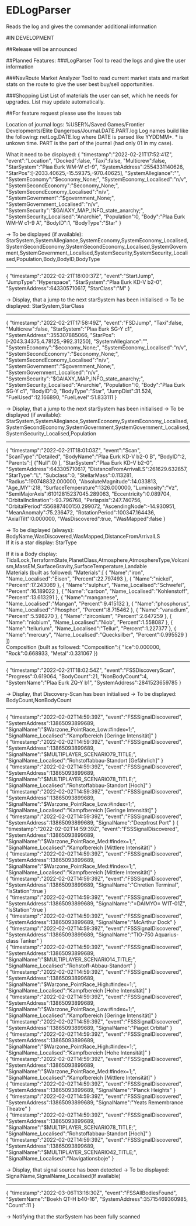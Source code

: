 # EDLogParser
Reads the log and gives the commander additional information

#IN DEVELOPMENT

##Release will be announced

##Planned Features:
###LogParser
Tool to read the logs and give the user information

###NavRoute Market Analyzer
Tool to read current market stats and market stats on the route to give the user best buy/sell opportunities.

###Shopping List
List of materials the user can set, which he needs for upgrades. List may update automatically.

##For feature request please use the issues tab

Location of journal logs:
%USER%/Saved Games/Frontier Developments/Elite Dangerous/Journal.DATE.PART.log
Log names build like the following: netLog.DATE.log where DATE is parsed like YYDDMM\*. * is unkown time.
PART is the part of the journal (had only 01 in my case).

What it need to be displayed:
{ "timestamp":"2022-02-21T17:52:41Z", "event":"Location", "Docked":false, "Taxi":false, "Multicrew":false, "StarSystem":"Plaa Eurk WM-W c1-9", "SystemAddress":2554331140626, "StarPos":[-2033.40625,-15.59375,-970.40625], "SystemAllegiance":"", "SystemEconomy":"$economy_None;", "SystemEconomy_Localised":"n/v", "SystemSecondEconomy":"$economy_None;", "SystemSecondEconomy_Localised":"n/v", "SystemGovernment":"$government_None;", "SystemGovernment_Localised":"n/v", "SystemSecurity":"$GAlAXY_MAP_INFO_state_anarchy;", "SystemSecurity_Localised":"Anarchie", "Population":0, "Body":"Plaa Eurk WM-W c1-9 A", "BodyID":1, "BodyType":"Star" }<br />

-> To be displayed (if available): <br />
StarSystem,SystemAllegiance,SystemEconomy,SystemEconomy_Localised,SystemSecondEconomy,SystemSecondEconomy_Localised,SystemGovernment,SystemGovernment_Localised,SystemSecurity,SystemSecurity_Localised,Population,Body,BodyID,BodyType
<hr>

{ "timestamp":"2022-02-21T18:00:37Z", "event":"StartJump", "JumpType":"Hyperspace", "StarSystem":"Plaa Eurk KD-V b2-0", "SystemAddress":643305710617, "StarClass":"M" }

-> Display, that a jump to the next starSystem has been initialised
-> To be displayed: StarSystem,StarClass
<hr>

{ "timestamp":"2022-02-21T17:58:49Z", "event":"FSDJump", "Taxi":false, "Multicrew":false, "StarSystem":"Plaa Eurk SG-Y c1", "SystemAddress":355307885066, "StarPos":[-2043.34375,4.78125,-992.31250], "SystemAllegiance":"", "SystemEconomy":"$economy_None;", "SystemEconomy_Localised":"n/v", "SystemSecondEconomy":"$economy_None;", "SystemSecondEconomy_Localised":"n/v", "SystemGovernment":"$government_None;", "SystemGovernment_Localised":"n/v", "SystemSecurity":"$GAlAXY_MAP_INFO_state_anarchy;", "SystemSecurity_Localised":"Anarchie", "Population":0, "Body":"Plaa Eurk SG-Y c1", "BodyID":0, "BodyType":"Star", "JumpDist":31.524, "FuelUsed":12.166890, "FuelLevel":51.833111 }<br >

-> Display, that a jump to the next starSystem has been initialised
-> To be displayed (if available): StarSystem,SystemAllegiance,SystemEconomy,SystemEconomy_Localised,SystemSecondEconomy,SystemGovernment,SystemGovernment_Localised,SystemSecurity_Localised,Population
<hr>

{ "timestamp":"2022-02-21T18:01:03Z", "event":"Scan", "ScanType":"Detailed", "BodyName":"Plaa Eurk KD-V b2-0 B", "BodyID":2, "Parents":[ {"Null":0} ], "StarSystem":"Plaa Eurk KD-V b2-0", "SystemAddress":643305710617, "DistanceFromArrivalLS":261629.632857, "StarType":"L", "Subclass":0, "StellarMass":0.113281, "Radius":190748832.000000, "AbsoluteMagnitude":14.033813, "Age_MY":218, "SurfaceTemperature":1326.000000, "Luminosity":"Vz", "SemiMajorAxis":61012815237045.289063, "Eccentricity":0.089704, "OrbitalInclination":-93.796768, "Periapsis":247.740756, "OrbitalPeriod":556887400150.299072, "AscendingNode":-14.930951, "MeanAnomaly":75.236472, "RotationPeriod":100347.164436, "AxialTilt":0.000000, "WasDiscovered":true, "WasMapped":false }

-> To be displayed (always): BodyName,WasDiscovered,WasMapped,DistanceFromArrivalLS <br>
If it is a star display: StarType

If it is a Body display: <br>
TidalLock,TerraformState,PlanetClass,Atmosphere,AtmosphereType,Volcanism,MassEM,SurfaceGravity,SurfaceTemperature,Landable<br>
Materials (built as followed: "Materials":[ { "Name":"iron", "Name_Localised":"Eisen", "Percent":22.797493 }, { "Name":"nickel", "Percent":17.243069 }, { "Name":"sulphur", "Name_Localised":"Schwefel", "Percent":16.189022 }, { "Name":"carbon", "Name_Localised":"Kohlenstoff", "Percent":13.613291 }, { "Name":"manganese", "Name_Localised":"Mangan", "Percent":9.415132 }, { "Name":"phosphorus", "Name_Localised":"Phosphor", "Percent":8.715462 }, { "Name":"vanadium", "Percent":5.598270 }, { "Name":"zirconium", "Percent":2.647259 }, { "Name":"niobium", "Name_Localised":"Niob", "Percent":1.558087 }, { "Name":"tellurium", "Name_Localised":"Tellur", "Percent":1.227377 }, { "Name":"mercury", "Name_Localised":"Quecksilber", "Percent":0.995529 } ])<br>
Composition (built as followed: "Composition":{ "Ice":0.000000, "Rock":0.668933, "Metal":0.331067 })

<hr>
{ "timestamp":"2022-02-21T18:02:54Z", "event":"FSSDiscoveryScan", "Progress":0.619064, "BodyCount":21, "NonBodyCount":4, "SystemName":"Plaa Eurk ZQ-Y b1", "SystemAddress":2841523659785 }

-> Display, that Discovery-Scan has been initialised
-> To be displayed: BodyCount,NonBodyCount
<hr>

{ "timestamp":"2022-02-02T14:59:39Z", "event":"FSSSignalDiscovered", "SystemAddress":13865093899689, "SignalName":"$Warzone_PointRace_Low:#index=1;", "SignalName_Localised":"Kampfbereich [Geringe Intensität]" }<br>
{ "timestamp":"2022-02-02T14:59:39Z", "event":"FSSSignalDiscovered", "SystemAddress":13865093899689, "SignalName":"$MULTIPLAYER_SCENARIO79_TITLE;", "SignalName_Localised":"Rohstoffabbau-Standort [Gefährlich]" }<br>
{ "timestamp":"2022-02-02T14:59:39Z", "event":"FSSSignalDiscovered", "SystemAddress":13865093899689, "SignalName":"$MULTIPLAYER_SCENARIO78_TITLE;", "SignalName_Localised":"Rohstoffabbau-Standort [Hoch]" }<br>
{ "timestamp":"2022-02-02T14:59:39Z", "event":"FSSSignalDiscovered", "SystemAddress":13865093899689, "SignalName":"$Warzone_PointRace_Low:#index=1;", "SignalName_Localised":"Kampfbereich [Geringe Intensität]" }<br>
{ "timestamp":"2022-02-02T14:59:39Z", "event":"FSSSignalDiscovered", "SystemAddress":13865093899689, "SignalName":"Deepfrost Port" }
{ "timestamp":"2022-02-02T14:59:39Z", "event":"FSSSignalDiscovered", "SystemAddress":13865093899689, "SignalName":"$Warzone_PointRace_Med:#index=1;", "SignalName_Localised":"Kampfbereich [Mittlere Intensität]" }<br>
{ "timestamp":"2022-02-02T14:59:39Z", "event":"FSSSignalDiscovered", "SystemAddress":13865093899689, "SignalName":"$Warzone_PointRace_Med:#index=1;", "SignalName_Localised":"Kampfbereich [Mittlere Intensität]" }<br>
{ "timestamp":"2022-02-02T14:59:39Z", "event":"FSSSignalDiscovered", "SystemAddress":13865093899689, "SignalName":"Chretien Terminal", "IsStation":true }<br>
{ "timestamp":"2022-02-02T14:59:39Z", "event":"FSSSignalDiscovered", "SystemAddress":13865093899689, "SignalName":"=DAIMYO= W1T-01Z", "IsStation":true }<br>
{ "timestamp":"2022-02-02T14:59:39Z", "event":"FSSSignalDiscovered", "SystemAddress":13865093899689, "SignalName":"McArthur Dock" }<br>
{ "timestamp":"2022-02-02T14:59:39Z", "event":"FSSSignalDiscovered", "SystemAddress":13865093899689, "SignalName":"TIO-750 Aquarius-class Tanker" }<br>
{ "timestamp":"2022-02-02T14:59:39Z", "event":"FSSSignalDiscovered", "SystemAddress":13865093899689, "SignalName":"$MULTIPLAYER_SCENARIO14_TITLE;", "SignalName_Localised":"Rohstoff-Abbau-Standort" }<br>
{ "timestamp":"2022-02-02T14:59:39Z", "event":"FSSSignalDiscovered", "SystemAddress":13865093899689, "SignalName":"$Warzone_PointRace_High:#index=1;", "SignalName_Localised":"Kampfbereich [Hohe Intensität]" }<br>
{ "timestamp":"2022-02-02T14:59:39Z", "event":"FSSSignalDiscovered", "SystemAddress":13865093899689, "SignalName":"$Warzone_PointRace_Low:#index=1;", "SignalName_Localised":"Kampfbereich [Geringe Intensität]" }<br>
{ "timestamp":"2022-02-02T14:59:39Z", "event":"FSSSignalDiscovered", "SystemAddress":13865093899689, "SignalName":"Piaget Orbital" }<br>
{ "timestamp":"2022-02-02T14:59:39Z", "event":"FSSSignalDiscovered", "SystemAddress":13865093899689, "SignalName":"$Warzone_PointRace_High:#index=1;", "SignalName_Localised":"Kampfbereich [Hohe Intensität]" }<br>
{ "timestamp":"2022-02-02T14:59:39Z", "event":"FSSSignalDiscovered", "SystemAddress":13865093899689, "SignalName":"$Warzone_PointRace_Med:#index=1;", "SignalName_Localised":"Kampfbereich [Mittlere Intensität]" }<br>
{ "timestamp":"2022-02-02T14:59:39Z", "event":"FSSSignalDiscovered", "SystemAddress":13865093899689, "SignalName":"Planck Heights" }<br>
{ "timestamp":"2022-02-02T14:59:39Z", "event":"FSSSignalDiscovered", "SystemAddress":13865093899689, "SignalName":"Yeats Remembrance Theatre" }<br>
{ "timestamp":"2022-02-02T14:59:39Z", "event":"FSSSignalDiscovered", "SystemAddress":13865093899689, "SignalName":"$MULTIPLAYER_SCENARIO78_TITLE;", "SignalName_Localised":"Rohstoffabbau-Standort [Hoch]" }<br>
{ "timestamp":"2022-02-02T14:59:39Z", "event":"FSSSignalDiscovered", "SystemAddress":13865093899689, "SignalName":"$MULTIPLAYER_SCENARIO42_TITLE;", "SignalName_Localised":"Navigationsboje" }<br>

-> Display, that  signal source has been detected
-> To be displayed: SignalName,SignalName_Localised(If available)
<hr>

{ "timestamp":"2022-03-06T13:16:30Z", "event":"FSSAllBodiesFound", "SystemName":"Boekh QT-H b40-16", "SystemAddress":35715469360985, "Count":11 }

-> Notifying that the starSystem has been fully scanned
